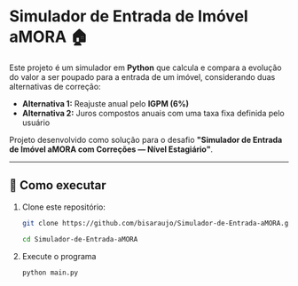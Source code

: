 # Simulador de Entrada de Imóvel aMORA 🏠

Este projeto é um simulador em **Python** que calcula e compara a evolução do valor a ser poupado para a entrada de um imóvel, considerando duas alternativas de correção:

- **Alternativa 1:** Reajuste anual pelo **IGPM (6%)**  
- **Alternativa 2:** Juros compostos anuais com uma taxa fixa definida pelo usuário

Projeto desenvolvido como solução para o desafio **"Simulador de Entrada de Imóvel aMORA com Correções — Nível Estagiário"**.

---

## 🚀 Como executar

1. Clone este repositório:
   ```bash
   git clone https://github.com/bisaraujo/Simulador-de-Entrada-aMORA.git

   cd Simulador-de-Entrada-aMORA

2. Execute o programa
    ```bash
    python main.py


